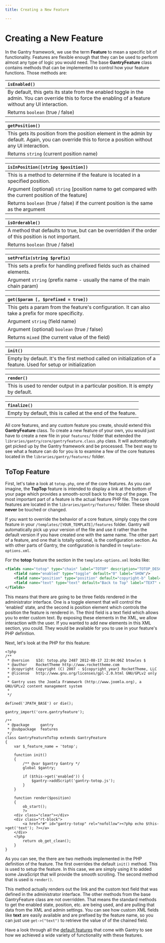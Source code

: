 ```yaml
---
title: Creating a New Feature

---
```


Creating a New Feature
======================
In the Gantry framework, we use the term **Feature** to mean a specific bit of functionality. Features are flexible enough that they can be used to perform almost any type of logic you would need. The base **GantryFeature** class contains methods that can be implemented to control how your feature functions. Those methods are:

|                                                                       `isEnabled()`                                                                        |
| :--------------------------------------------------------------------------------------------------------------------------------------------------------- |
| By default, this gets its state from the enabled toggle in the admin. You can override this to force the enabling of a feature without any UI interaction. |
| Returns `boolean` (true / false)                                                                                                                           |
    

|                                                                    `getPosition()`                                                                     |
| :----------------------------------------------------------------------------------------------------------------------------------------------------- |
| This gets its position from the position element in the admin by default. Again, you can override this to force a position without any UI interaction. |
| Returns `string` (current position name)                                                                                                               |


|                                   `isInPosition([string $position])`                                  |
| :---------------------------------------------------------------------------------------------------- |
| This is a method to determine if the feature is located in a specified position.                      |
| Argument (optional) `string` [position name to get compared with the current position of the feature] |
| Returns `boolean` (true / false) if the current position is the same as the argument                  |


|                                            `isOrderable()`                                            |
| :---------------------------------------------------------------------------------------------------- |
| A method that defaults to true, but can be overridden if the order of this position is not important. |
| Returns `boolean` (true / false)                                                                      |


|                        `setPrefix(string $prefix)`                         |
| :------------------------------------------------------------------------- |
| This sets a prefix for handling prefixed fields such as chained elements.  |
| Argument `string` (prefix name - usually the name of the main chain param) |


|                                  `get($param [, $prefixed = true])`                                 |
| :-------------------------------------------------------------------------------------------------- |
| This gets a param from the feature's configuration. It can also take a prefix for more specificity. |
| Argument `string` (field name)                                                                      |
| Argument (optional) `boolean` (true / false)                                                        |
| Returns `mixed` (the current value of the field)                                                    |


|                                                     `init()`                                                    |
| :-------------------------------------------------------------------------------------------------------------- |
| Empty by default. It's the first method called on initialization of a feature. Used for setup or initialization |


|                                    `render()`                                   |
| :------------------------------------------------------------------------------ |
| This is used to render output in a particular position. It is empty by default. |


|                         `finalize()`                        |
| :---------------------------------------------------------- |
| Empty by default, this is called at the end of the feature. |

All core features, and any custom feature you create, should extend this **GantryFeature** class. To create a new feature of your own, you would just have to create a new file in your  `features/` folder that extended the `libraries/gantry/core/gantryfeature.class.php` class. It will automatically get picked up by the Gantry framework and be processed. The best way to see what a feature can do for you is to examine a few of the core features located in the `libraries/gantry/features/` folder.


ToTop Feature
-------------
First, let's take a look at `totop.php`, one of the core features. As you can imagine, the **TopTop** feature is intended to display a link at the bottom of your page which provides a smooth-scroll back to the top of the page. The most important part of a feature is the actual feature PHP file. The core features are located in the `libraries/gantry/features/` folder. These should **never** be touched or changed.

If you want to override the behavior of a core feature, simply copy the core feature in your `/templates/[YOUR_TEMPLATE]/features` folder. Gantry will automatically pick up your version of the file and use it rather than the default version if you have created one with the same name. The other part of a feature, and one that is totally optional, is the configuration section. As with other parts of Gantry, the configuration is handled in `template-options.xml`.

For the **totop** feature the section in the `template-options.xml` looks like:

~~~ .xml
<fields name="totop" type="chain" label="TOTOP" description="TOTOP_DESC">
    <field name="enabled" type="toggle" default="0" label="SHOW"/>
    <field name="position" type="position" default="copyright-b" label="POSITION"/>
    <field name="text" type="text" default="Back to Top" label="TEXT" class="text-long" />
</fields>
~~~

This means that there are going to be three fields rendered in the administrator interface. One is a toggle element that will control the 'enabled' state, and the second is position element which controls the position the feature is rendered in. The third field is a text field which allows you to enter custom text. By exposing these elements in the XML, we allow interaction with the user. If you wanted to add new elements in this XML section, you could. They would be available for you to use in your feature's PHP definition.

Next, let's look at the PHP for this feature:

~~~ .php
<?php
/**
 * @version   $Id: totop.php 2487 2012-08-17 22:04:06Z btowles $
 * @author    RocketTheme http://www.rockettheme.com
 * @copyright Copyright (C) 2007 - ${copyright_year} RocketTheme, LLC
 * @license   http://www.gnu.org/licenses/gpl-2.0.html GNU/GPLv2 only
 *
 * Gantry uses the Joomla Framework (http://www.joomla.org), a GNU/GPLv2 content management system
 *
 */

defined('JPATH_BASE') or die();

gantry_import('core.gantryfeature');

/**
 * @package     gantry
 * @subpackage  features
 */
class GantryFeatureToTop extends GantryFeature
{
    var $_feature_name = 'totop';

    function init()
    {
        /** @var $gantry Gantry */
        global $gantry;

        if ($this->get('enabled')) {
            $gantry->addScript('gantry-totop.js');
        }
    }

    function render($position)
    {
        ob_start();
        ?>
    <div class="clear"></div>
    <div class="rt-block">
        <a href="#" id="gantry-totop" rel="nofollow"><?php echo $this->get('text'); ?></a>
    </div>
    <?php
        return ob_get_clean();
    }
}
~~~

As you can see, the there are two methods implemented in the PHP definition of the feature. The first overrides the default `init()` method. This is used to setup the feature. In this case, we are simply using it to added some JavaScript that will provide the smooth scrolling. The second method that is used is `render()`.

This method actually renders out the link and the custom text field that was defined in the administrator interface. The other methods from the base GantryFeature class are not overridden. That means the standard methods to get the enabled state, position, etc. are being used, and are pulling that data from the XML and admin settings. You can see how custom XML fields like **text** are easily available and are prefixed by the feature name, so you can just use `get->("text")` to retrieve the value of of the chained field.

Have a look through all the [default features](../configure/features.md) that come with Gantry to see how we achieved a wide variety of functionality with these features.
